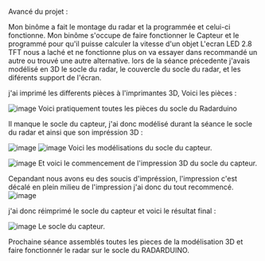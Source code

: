 Avancé du projet :

Mon binôme a fait le montage du radar et la programmée et celui-ci fonctionne. Mon binôme s'occupe de faire fonctionner le Capteur et le programmé pour qu'il puisse calculer la vitesse d'un objet L'ecran LED 2.8 TFT nous a laché et ne fonctionne plus on va essayer dans recommandé un autre ou trouvé une autre alternative. lors de la séance précedente j'avais modélisé en 3D le socle du radar, le couvercle du socle du radar, et les diférents support de l'écran.

j'ai imprimé les differents pièces à l'imprimantes 3D, Voici les pièces :

![image](https://user-images.githubusercontent.com/120555915/221380349-4745022b-b000-41bc-b34e-47458ada31e7.png) Voici pratiquement toutes les pièces du socle du Radarduino

Il manque le socle du capteur, j'ai donc modélisé durant la séance le socle du radar et ainsi que son impréssion 3D :

![image](https://user-images.githubusercontent.com/120555915/221380685-aaf2648e-839a-4bf4-a408-80842cb71f51.png)
![image](https://user-images.githubusercontent.com/120555915/221380704-109bc9d9-aa8b-4d26-8e83-5fb3e9e76224.png)
Voici les modélisations du socle du capteur.


![image](https://user-images.githubusercontent.com/120555915/221380538-4d3ff2de-25f4-47df-90b5-69635d4452c5.png)
Et voici le commencement de l'impression 3D du socle du capteur.

Cepandant nous avons eu des soucis d'impréssion, l'impression c'est décalé en plein milieu de l'impression j'ai donc du tout recommencé.
![image](https://user-images.githubusercontent.com/120555915/221380447-64aeb9e0-0a7e-423d-996b-c3f6dd0cd20a.png)

j'ai donc réimprimé le socle du capteur et voici le résultat final :

![image](https://user-images.githubusercontent.com/120555915/221380753-f1b4d105-0897-404e-96c4-d29e76385543.png)
Le socle du capteur.

Prochaine séance assemblés toutes les pieces de la modélisation 3D et faire fonctionnér le radar sur le socle du RADARDUINO.




